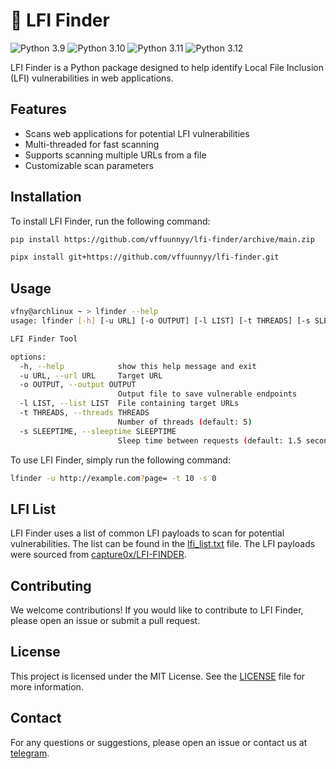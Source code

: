 # 🍭 LFI Finder

![Python 3.9](https://img.shields.io/badge/python-3.9-blue.svg) ![Python 3.10](https://img.shields.io/badge/python-3.10-blue.svg) ![Python 3.11](https://img.shields.io/badge/python-3.11-blue.svg) ![Python 3.12](https://img.shields.io/badge/python-3.12-blue.svg)

LFI Finder is a Python package designed to help identify Local File Inclusion (LFI) vulnerabilities in web applications.

## Features

- Scans web applications for potential LFI vulnerabilities
- Multi-threaded for fast scanning
- Supports scanning multiple URLs from a file
- Customizable scan parameters

## Installation

To install LFI Finder, run the following command:

```bash
pip install https://github.com/vffuunnyy/lfi-finder/archive/main.zip
```

```bash
pipx install git+https://github.com/vffuunnyy/lfi-finder.git
```

## Usage

```bash
vfny@archlinux ~ > lfinder --help
usage: lfinder [-h] [-u URL] [-o OUTPUT] [-l LIST] [-t THREADS] [-s SLEEPTIME]

LFI Finder Tool

options:
  -h, --help            show this help message and exit
  -u URL, --url URL     Target URL
  -o OUTPUT, --output OUTPUT
                        Output file to save vulnerable endpoints
  -l LIST, --list LIST  File containing target URLs
  -t THREADS, --threads THREADS
                        Number of threads (default: 5)
  -s SLEEPTIME, --sleeptime SLEEPTIME
                        Sleep time between requests (default: 1.5 seconds)
```

To use LFI Finder, simply run the following command:

```bash
lfinder -u http://example.com?page= -t 10 -s 0
```

## LFI List

LFI Finder uses a list of common LFI payloads to scan for potential vulnerabilities. The list can be found in the [lfi_list.txt](lfi_finder/lfi_list.txt) file. The LFI payloads were sourced from [capture0x/LFI-FINDER](https://github.com/capture0x/LFI-FINDER).


## Contributing

We welcome contributions! If you would like to contribute to LFI Finder, please open an issue or submit a pull request.

## License

This project is licensed under the MIT License. See the [LICENSE](LICENSE) file for more information.

## Contact

For any questions or suggestions, please open an issue or contact us at [telegram](https://t.me/vffuunnyy).